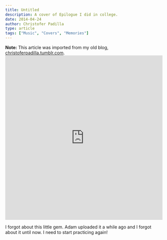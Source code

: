 ```yaml
---
title: Untitled
description: A cover of Epilogue I did in college.
date: 2014-04-24
author: Christofer Padilla
type: article
tags: ["Music", "Covers", "Memories"]
---
```


<div class="info"><b>Note:</b> This article was imported from my old blog, <a href="https://christoferpadilla.tumblr.com/post/83691534796/i-forgot-about-this-little-gem-adam-uploaded-it-a">christoferpadilla.tumblr.com</a>.</div>

<div class="resp-container">
  <iframe class="resp-iframe" width="500" height="524" src="https://www.youtube.com/embed/Bx4gSbAu0Og" frameborder="0" allow="accelerometer; autoplay; clipboard-write; encrypted-media; gyroscope; picture-in-picture" allowfullscreen></iframe>
</div>

I forgot about this little gem. Adam uploaded it a while ago and I forgot about it until now. I need to start practicing again!

<TagLinks />

<Comments />
